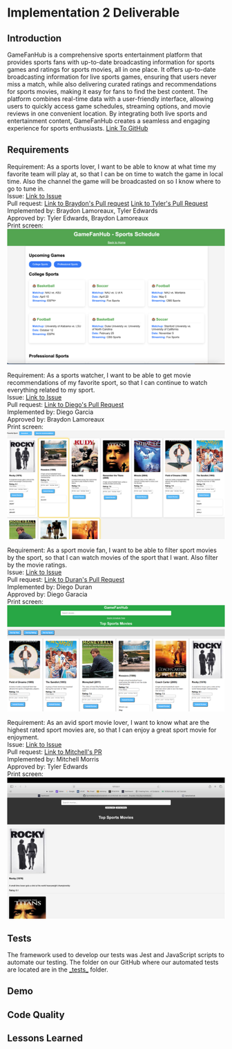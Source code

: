 # Implementation 2 Deliverable

## Introduction
GameFanHub is a comprehensive sports entertainment platform that provides sports fans with up-to-date broadcasting information for sports games and ratings for sports movies, all in one place. It offers up-to-date broadcasting information for live sports games, ensuring that users never miss a match, while also delivering curated ratings and recommendations for sports movies, making it easy for fans to find the best content. The platform combines real-time data with a user-friendly interface, allowing users to quickly access game schedules, streaming options, and movie reviews in one convenient location. By integrating both live sports and entertainment content, GameFanHub creates a seamless and engaging experience for sports enthusiasts. [Link To GitHub](https://github.com/Braydew-NAU/SportsWebsite)

## Requirements

Requirement: As a sports lover, I want to be able to know at what time my favorite team will play at, so that I can be on time to watch the game in local time. Also the channel the game will be broadcasted on so I know where to go to tune in.
<br>
Issue: [Link to Issue](https://github.com/Braydew-NAU/SportsWebsite/issues/27)
<br>
Pull request: [Link to Braydon's Pull request](https://github.com/Braydew-NAU/SportsWebsite/pull/83) [Link to Tyler's Pull Request](https://github.com/Braydew-NAU/SportsWebsite/pull/85)
<br>
Implemented by: Braydon Lamoreaux, Tyler Edwards
<br>
Approved by: Tyler Edwards, Braydon Lamoreaux
<br>
Print screen: ![SportsSchedulePage](DeliverableImages/SportsSchedulePage.png)

Requirement: As a sports watcher, I want to be able to get movie recommendations of my favorite sport, so that I can continue to watch everything related to my sport.
<br>
Issue: [Link to Issue](https://github.com/Braydew-NAU/SportsWebsite/issues/26)
<br>
Pull request: [Link to Diego's Pull Request](https://github.com/Braydew-NAU/SportsWebsite/pull/87)
<br>
Implemented by: Diego Garcia
<br>
Approved by: Braydon Lamoreaux
<br>
Print screen: ![Movie Suggestions](DeliverableImages/MovieSuggestions.png)

Requirement: As a sport movie fan, I want to be able to filter sport movies by the sport, so that I can watch movies of the sport that I want. Also filter by the movie ratings.
<br>
Issue: [Link to Issue](https://github.com/Braydew-NAU/SportsWebsite/issues/25)
<br>
Pull request: [Link to Duran's Pull Request](https://github.com/Braydew/NAU/SportsWebsite/pull/84)
<br>
Implemented by: Diego Duran
<br>
Approved by: Diego Garacia
<br>
Print screen: ![Filter by Sport](DeliverableImages/Filter_Sport.png)

Requirement: As an avid sport movie lover, I want to know what are the highest rated sport movies are, so that I can enjoy a great sport movie for enjoyment.
<br>
Issue: [Link to Issue](https://github.com/Braydew-NAU/SportsWebsite/issues/12)
<br>
Pull request: [Link to Mitchell's PR](https://github.com/Braydew-NAU/SportsWebsite/pull/75)
<br>
Implemented by: Mitchell Morris
<br>
Approved by: Tyler Edwards
<br>
Print screen: ![Sorting Buttons](DeliverableImages/SortingButtons.png)

## Tests
The framework used to develop our tests was Jest and JavaScript scripts to automate our testing. The folder on our GitHub where our automated tests are located are in the [\_tests_](https://github.com/Braydew-NAU/SportsWebsite/tree/main/_tests_) folder.

## Demo

## Code Quality

## Lessons Learned
